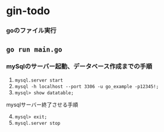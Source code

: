 # gin-todo

### goのファイル実行
``` go run main.go ```
---
### mySqlのサーバー起動、データベース作成までの手順

1. ``` mysql.server start ```
2. ``` mysql -h localhost --port 3306 -u go_example -p12345!; ```
3. ``` mysql> show datatable; ```

mysqlサーバー終了させる手順

4. ``` mysql> exit; ```
5. ``` mysql.server stop ```
